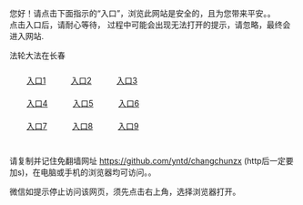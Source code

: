 您好！请点击下面指示的“入口”，浏览此网站是安全的，且为您带来平安。。 <br/>
点击入口后，请耐心等待， 过程中可能会出现无法打开的提示，请忽略，最终会进入网站. </br>

法轮大法在长春<br/>
<div style="padding:10px"><a style="margin:20px" target="_blank" href="https://d3f2eomxo1rj93.cloudfront.net/2Qpsp?zyytewbh" id="ccLink1" rel="nofollow">入口1</a> <a target="_blank" style="margin:20px" href="https://dq3g3re1prt20.cloudfront.net/2Qpsp?yhlozikx" id="ccLink2" rel="nofollow">入口2</a> <a style="margin:20px" target="_blank" href="https://d1fr1jxxtam8q0.cloudfront.net/2Qpsp?nncmgd" id="ccLink3" rel="nofollow">入口3</a></div>

<div style="padding:10px" ><a style="margin:20px" target="_blank" href="https://d3f2eomxo1rj93.cloudfront.net/2Qpsp?zyytewbh" id="ccLink4" rel="nofollow">入口4</a> <a style="margin:20px" href="https://dq3g3re1prt20.cloudfront.net/2Qpsp?yhlozikx" target="_blank" id="ccLink5" rel="nofollow">入口5</a> <a style="margin:20px" href="https://d1fr1jxxtam8q0.cloudfront.net/2Qpsp?nncmgd" target="_blank" id="ccLink6" rel="nofollow">入口6</a></div>

<div style="padding:10px"><a style="margin:20px" target="_blank" href="https://d3f2eomxo1rj93.cloudfront.net/2Qpsp?zyytewbh" id="ccLink7" rel="nofollow">入口7</a> <a style="margin:20px" href="https://dq3g3re1prt20.cloudfront.net/2Qpsp?yhlozikx" target="_blank" id="ccLink8" rel="nofollow">入口8</a> <a style="margin:20px" target="_blank" href="https://d1fr1jxxtam8q0.cloudfront.net/2Qpsp?nncmgd" id="ccLink9" rel="nofollow">入口9</a></div>

<br/>



请复制并记住免翻墙网址 https://github.com/yntd/changchunzx (http后一定要加s)，在电脑或手机的浏览器均可访问。。<br/>

微信如提示停止访问该网页，须先点击右上角，选择浏览器打开。
